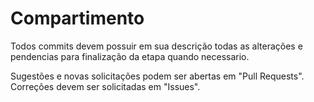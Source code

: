 Compartimento
=============

Todos commits devem possuir em sua descrição todas as alterações e pendencias para finalização da etapa quando necessario.

Sugestões e novas solicitações podem ser abertas em "Pull Requests".
Correções devem ser solicitadas em "Issues".
